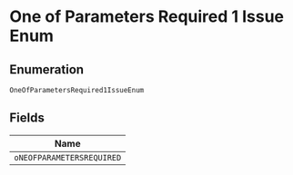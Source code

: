 
# One of Parameters Required 1 Issue Enum

## Enumeration

`OneOfParametersRequired1IssueEnum`

## Fields

| Name |
|  --- |
| `oNEOFPARAMETERSREQUIRED` |

